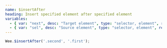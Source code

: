 ```yaml
---
name: $insertAfter
heading: Insert specified element after specified element
variables:
  - { var: "next", desc: "Target element", type: "selector, element", req: true }
  - { var: "sel", desc: "Source element", type: "selector, element", req: true }
---
```


```javascript
Wee.$insertAfter('.second', '.first');
```